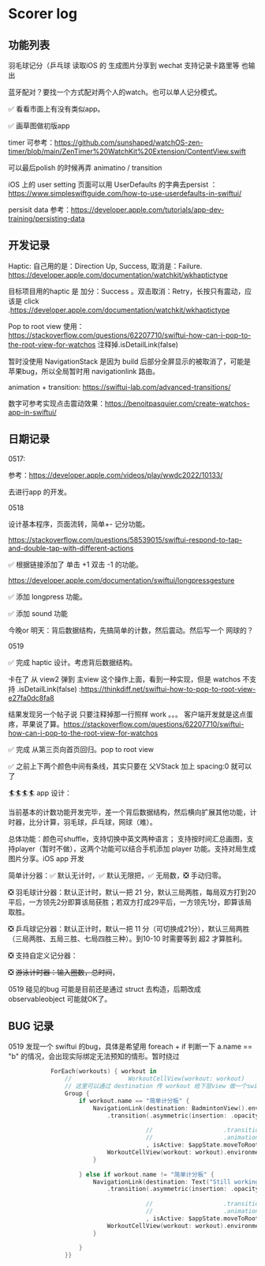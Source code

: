 #  Scorer log

## 功能列表

羽毛球记分（乒乓球
读取iOS 的
生成图片分享到 wechat
支持记录卡路里等 也输出

蓝牙配对？要找一个方式配对两个人的watch。也可以单人记分模式。

✅ 看看市面上有没有类似app。

✅ 画草图做初版app

timer 可参考：https://github.com/sunshaped/watchOS-zen-timer/blob/main/ZenTimer%20WatchKit%20Extension/ContentView.swift

可以最后polish 的时候再弄 animatino / transition

iOS 上的 user setting 页面可以用 UserDefaults 的字典去persist  ：https://www.simpleswiftguide.com/how-to-use-userdefaults-in-swiftui/

persisit data 参考：https://developer.apple.com/tutorials/app-dev-training/persisting-data


## 开发记录

Haptic: 
自己用的是：Direction Up, Success, 取消是：Failure. https://developer.apple.com/documentation/watchkit/wkhaptictype

目标项目用的haptic 是 加分：Success 。双击取消：Retry，长按只有震动，应该是 click .https://developer.apple.com/documentation/watchkit/wkhaptictype

Pop to root view 使用：https://stackoverflow.com/questions/62207710/swiftui-how-can-i-pop-to-the-root-view-for-watchos 注释掉.isDetailLink(false)

暂时没使用 NavigationStack 是因为 build 后部分全屏显示的被取消了，可能是苹果bug，所以全局暂时用 navigationlink 路由。

animation + transition: https://swiftui-lab.com/advanced-transitions/

数字可参考实现点击震动效果：https://benoitpasquier.com/create-watchos-app-in-swiftui/

## 日期记录

0517:

参考：https://developer.apple.com/videos/play/wwdc2022/10133/

去进行app 的开发。


0518

设计基本程序，页面流转，简单+- 记分功能。

https://stackoverflow.com/questions/58539015/swiftui-respond-to-tap-and-double-tap-with-different-actions

✅ 根据链接添加了 单击 +1 双击 -1 的功能。

https://developer.apple.com/documentation/swiftui/longpressgesture

✅ 添加 longpress 功能。

✅ 添加 sound 功能

今晚or 明天：背后数据结构，先搞简单的计数，然后震动。然后写一个 网球的？

0519

✅ 完成 haptic 设计。考虑背后数据结构。

卡在了 从 view2 弹到 主view 这个操作上面，看到一种实现，但是 watchos 不支持 .isDetailLink(false) :https://thinkdiff.net/swiftui-how-to-pop-to-root-view-e27fa0dc8fa8

结果发现另一个帖子说 只要注释掉那一行照样 work 。。。 客户端开发就是这点蛋疼，苹果说了算。https://stackoverflow.com/questions/62207710/swiftui-how-can-i-pop-to-the-root-view-for-watchos

✅ 完成 从第三页向首页回归。pop to root view

✅ 之前上下两个颜色中间有条线，其实只要在 父VStack 加上 spacing:0 就可以了

🏄🏄🏄🏄 app 设计：

当前基本的计数功能开发完毕，差一个背后数据结构，然后横向扩展其他功能，计时器，比分计算，羽毛球，乒乓球，网球（难）。

总体功能：颜色可shuffle，支持切换中英文两种语言； 支持按时间汇总画图，支持player（暂时不做），这两个功能可以结合手机添加 player 功能。支持对局生成图片分享。iOS app 开发

简单计分器：✅ 默认无计时，✅ 默认无限把，✅ 无局数，❎ 手动归零。

❎ 羽毛球计分器：默认正计时，默认一把 21 分，默认三局两胜，每局双方打到20平后，一方领先2分即算该局获胜；若双方打成29平后，一方领先1分，即算该局取胜。

❎ 乒乓球记分器：默认正计时，默认一把 11 分（可切换成21分），默认三局两胜（三局两胜、五局三胜、七局四胜三种）。到10-10 时需要等到 超2 才算胜利。 

❎ 支持自定义记分器：

❎ ~~游泳计时器：输入圈数，总时间~~，

0519 碰见的bug 可能是目前还是通过 struct 去构造，后期改成 observableobject 可能就OK了。


## BUG 记录

0519 发现一个 swiftui 的bug，具体是希望用 foreach + if 判断一下 a.name == "b" 的情况，会出现实际绑定无法预知的情形。暂时绕过

```swift
            ForEach(workouts) { workout in
                //                WorkoutCellView(workout: workout)
                // 这里可以通过 destination 传 workout 给下层view 做一个switch 判断给到哪个view。
                Group {
                    if workout.name == "简单计分板" {
                        NavigationLink(destination: BadmintonView().environmentObject(appState)
                            .transition(.asymmetric(insertion: .opacity, removal: .scale))
                                       
                                       //                    .transition(.opacity)
                                       //                    .animation(.easeIn)
                                       , isActive: $appState.moveToRoot) {
                            WorkoutCellView(workout: workout).environmentObject(appState)
                        }
                        
                    } else if workout.name != "简单计分板" {
                        NavigationLink(destination: Text("Still working on it...")
                            .transition(.asymmetric(insertion: .opacity, removal: .scale))
                                       
                                       //                    .transition(.opacity)
                                       //                    .animation(.easeIn)
                                       , isActive: $appState.moveToRoot) {
                            WorkoutCellView(workout: workout).environmentObject(appState)
                        }
                        
                    }
                }}
```
